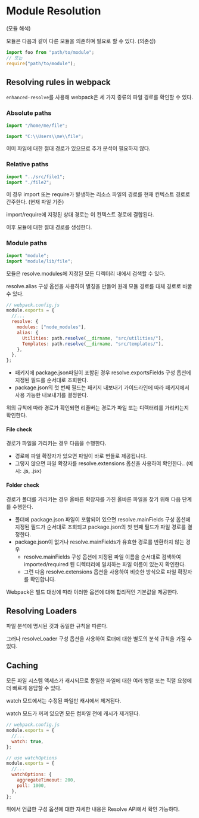 # Module Resolution

(모듈 해석)

모듈은 다음과 같이 다른 모듈을 의존하며 필요로 할 수 있다. (의존성)

```javascript
import foo from "path/to/module";
// 또는
require("path/to/module");
```

## Resolving rules in webpack

`enhanced-resolve`를 사용해 webpack은 세 가지 종류의 파일 경로를 확인할 수 있다.

### Absolute paths

```javascript
import "/home/me/file";

import "C:\\Users\\me\\file";
```

이미 파일에 대한 절대 경로가 있으므로 추가 분석이 필요하지 않다.

### Relative paths

```javascript
import "../src/file1";
import "./file2";
```

이 경우 import 또는 require가 발생하는 리소스 파일의 경로를 현재 컨텍스트 경로로 간주한다. (현재 파일 기준)

import/require에 지정된 상대 경로는 이 컨텍스트 경로에 결합된다.

이후 모듈에 대한 절대 경로를 생성한다.

### Module paths

```javascript
import "module";
import "module/lib/file";
```

모듈은 resolve.modules에 지정된 모든 디렉터리 내에서 검색할 수 있다.

resolve.alias 구성 옵션을 사용하여 별칭을 만들어 원래 모듈 경로를 대체 경로로 바꿀 수 있다.

```javascript
// webpack.config.js
module.exports = {
  //...
  resolve: {
    modules: ["node_modules"],
    alias: {
      Utilities: path.resolve(__dirname, "src/utilities/"),
      Templates: path.resolve(__dirname, "src/templates/"),
    },
  },
};
```

- 패키지에 package.json파일이 포함된 경우 resolve.exportsFields 구성 옵션에 지정된 필드를 순서대로 조회한다.
- package.json의 첫 번째 필드는 패키지 내보내기 가이드라인에 따라 패키지에서 사용 가능한 내보내기를 결정한다.

위의 규칙에 따라 경로가 확인되면 리졸버는 경로가 파일 또는 디렉터리를 가리키는지 확인한다.

#### File check

경로가 파일을 가리키는 경우 다음을 수행한다.

- 경로에 파일 확장자가 있으면 파일이 바로 번들로 제공됩니다.
- 그렇지 않으면 파일 확장자를 resolve.extensions 옵션을 사용하여 확인한다.. (예시: .js, .jsx)

#### Folder check

경로가 폴더를 가리키는 경우 올바른 확장자를 가진 올바른 파일을 찾기 위해 다음 단계를 수행한다.

- 폴더에 package.json 파일이 포함되어 있으면 resolve.mainFields 구성 옵션에 지정된 필드가 순서대로 조회되고 package.json의 첫 번째 필드가 파일 경로를 결정한다.
- package.json이 없거나 resolve.mainFields가 유효한 경로를 반환하지 않는 경우
  - resolve.mainFields 구성 옵션에 지정된 파일 이름을 순서대로 검색하여 imported/required 된 디렉터리에 일치하는 파일 이름이 있는지 확인한다.
  - 그런 다음 resolve.extensions 옵션을 사용하여 비슷한 방식으로 파일 확장자를 확인합니다.

Webpack은 빌드 대상에 따라 이러한 옵션에 대해 합리적인 기본값을 제공한다.

## Resolving Loaders

파일 분석에 명시된 것과 동일한 규칙을 따른다.

그러나 resolveLoader 구성 옵션을 사용하여 로더에 대한 별도의 분석 규칙을 가질 수 있다.

## Caching

모든 파일 시스템 액세스가 캐시되므로 동일한 파일에 대한 여러 병렬 또는 직렬 요청에 더 빠르게 응답할 수 있다.

watch 모드에서는 수정된 파일만 캐시에서 제거된다.

watch 모드가 꺼져 있으면 모든 컴파일 전에 캐시가 제거된다.

```javascript
// webpack.config.js
module.exports = {
  //...
  watch: true,
};

// use watchOptions
module.exports = {
  //...
  watchOptions: {
    aggregateTimeout: 200,
    poll: 1000,
  },
};
```

위에서 언급한 구성 옵션에 대한 자세한 내용은 Resolve API에서 확인 가능하다.
